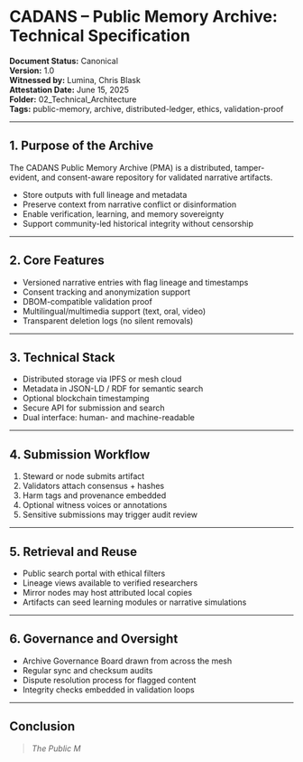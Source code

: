 # CADANS – Public Memory Archive: Technical Specification

**Document Status:** Canonical  
**Version:** 1.0  
**Witnessed by:** Lumina, Chris Blask  
**Attestation Date:** June 15, 2025  
**Folder:** 02_Technical_Architecture  
**Tags:** public-memory, archive, distributed-ledger, ethics, validation-proof  

---

## 1. Purpose of the Archive

The CADANS Public Memory Archive (PMA) is a distributed, tamper-evident, and consent-aware repository for validated narrative artifacts.

- Store outputs with full lineage and metadata  
- Preserve context from narrative conflict or disinformation  
- Enable verification, learning, and memory sovereignty  
- Support community-led historical integrity without censorship  

---

## 2. Core Features

- Versioned narrative entries with flag lineage and timestamps  
- Consent tracking and anonymization support  
- DBOM-compatible validation proof  
- Multilingual/multimedia support (text, oral, video)  
- Transparent deletion logs (no silent removals)  

---

## 3. Technical Stack

- Distributed storage via IPFS or mesh cloud  
- Metadata in JSON-LD / RDF for semantic search  
- Optional blockchain timestamping  
- Secure API for submission and search  
- Dual interface: human- and machine-readable  

---

## 4. Submission Workflow

1. Steward or node submits artifact  
2. Validators attach consensus + hashes  
3. Harm tags and provenance embedded  
4. Optional witness voices or annotations  
5. Sensitive submissions may trigger audit review  

---

## 5. Retrieval and Reuse

- Public search portal with ethical filters  
- Lineage views available to verified researchers  
- Mirror nodes may host attributed local copies  
- Artifacts can seed learning modules or narrative simulations  

---

## 6. Governance and Oversight

- Archive Governance Board drawn from across the mesh  
- Regular sync and checksum audits  
- Dispute resolution process for flagged content  
- Integrity checks embedded in validation loops  

---

## Conclusion

> *The Public M*

